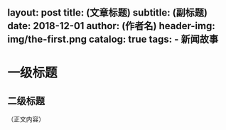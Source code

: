 layout:     post
title:      (文章标题)
subtitle:   (副标题)
date:       2018-12-01
author:     (作者名)
header-img: img/the-first.png
catalog:   true
tags:
    - 新闻故事
---
# 一级标题
## 二级标题
（正文内容）
